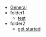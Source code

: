   - [General](/10-General.md)
  - folder1
    - [test](/20-folder1/test.md)
  - folder2
    - [get started](/30-folder2/get-started.md)